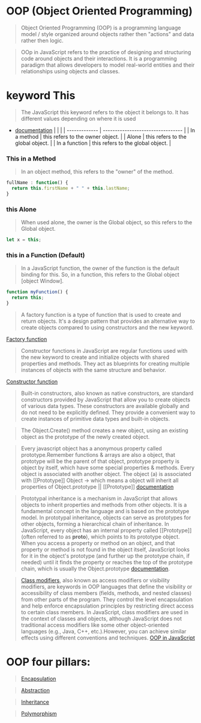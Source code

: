 # OOP (Object Oriented Programming)

> Object Oriented Programming (OOP) is a programming language model / style organized around objects rather then "actions" and data rather then logic.

> OOp in JavaScript refers to the practice of designing and structuring code around objects and their interactions. It is a programming paradigm that allows developers to model real-world entities and their relationships using objects and classes.

# keyword This

> The JavaScript this keyword refers to the object it belongs to. It has different values depending on where it is used

- [documentation](https://developer.mozilla.org/pt-BR/docs/Web/JavaScript/Reference/Operators/this)
  | | |
  | ------------- | --------------------------------- |
  | In a method | this refers to the owner object. |
  | Alone | this refers to the global object. |
  | In a function | this refers to the global object. |

### This in a Method

> In an object method, this refers to the "owner" of the method.

```js
fullName : function() {
  return this.firstName + " " + this.lastName;
}
```

### this Alone

> When used alone, the owner is the Global object, so this refers to the Global object.

```js
let x = this;
```

### this in a Function (Default)

> In a JavaScript function, the owner of the function is the default binding for this.
> So, in a function, this refers to the Global object [object Window].

```js
function myFunction() {
  return this;
}
```

> A factory function is a type of function that is used to create and return objects. It's a design pattern that provides an alternative way to create objects compared to using constructors and the new keyword.

[Factory function](https://developer.mozilla.org/en-US/docs/Web/JavaScript/Guide/Functions?form=MG0AV3)

> Constructor functions in JavaScript are regular functions used with the new keyword to create and initialize objects with shared properties and methods. They act as blueprints for creating multiple instances of objects with the same structure and behavior.

[Constructor function](https://developer.mozilla.org/en-US/docs/Web/JavaScript/Guide/Functions?form=MG0AV3)

> Built-in constructors, also known as native constructors, are standard constructors provided by JavaScript that allow you to create objects of various data types. These constructors are available globally and do not need to be explicitly defined. They provide a convenient way to create instances of primitive data types and built-in objects.

> The Object.Create() method creates a new object, using an existing object as the prototype of the newly created object.

> Every javascript object has a anonymous property called prototype.Remember functions & arrays are also a object, that prototype will be the parent of that object, prototype property is object by itself, which have some special properties & methods. Every object is associated with another object. The object (a) is associated with [[Prototype]] Object -> which means a object will inherit all properties of Object.prototype || [[Prototype]] [documentation](https://developer.mozilla.org/en-US/docs/Learn/JavaScript/Objects/Object_prototypes)

> Prototypal inheritance is a mechanism in JavaScript that allows objects to inherit properties and methods from other objects. It is a fundamental concept in the language and is based on the prototype model. In prototypal inheritance, objects can serve as prototypes for other objects, forming a hierarchical chain of inheritance. In JavaScript, every object has an internal property called [[Prototype]] (often referred to as **proto**), which points to its prototype object. When you access a property or method on an object, and that property or method is not found in the object itself, JavaScript looks for it in the object's prototype (and further up the prototype chain, if needed) until it finds the property or reaches the top of the prototype chain, which is usually the Object.prototype [documentation](https://developer.mozilla.org/en-US/docs/Web/JavaScript/Inheritance_and_the_prototype_chain).

> [Class modifiers](https://developer.mozilla.org/en-US/docs/Web/JavaScript/Reference/Classes), also known as access modifiers or visibility modifiers, are keywords in OOP languages that define the visibility or accessibility of class members (fields, methods, and nested classes) from other parts of the program. They control the level encapsulation and help enforce encapsulation principles by restricting direct access to certain class members. In JavaScript, class modifiers are used in the context of classes and objects, although JavaScript does not traditional access modifiers like some other object-oriented languages (e.g., Java, C++, etc.).However, you can achieve similar effects using different conventions and techniques. [OOP in JavaScript](https://developer.mozilla.org/en-US/docs/Learn/JavaScript/Objects/Object-oriented_programming)

# OOP four pillars:

> [Encapsulation](https://developer.mozilla.org/en-US/docs/Glossary/Encapsulation)

> [Abstraction](https://developer.mozilla.org/en-US/docs/Glossary/Abstraction)

> [Inheritance](https://developer.mozilla.org/en-US/docs/Glossary/Inheritance)

> [Polymorphism](https://developer.mozilla.org/en-US/docs/Glossary/Polymorphism)

